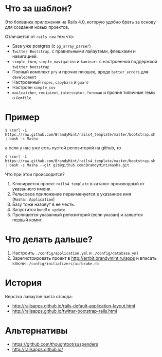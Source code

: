Что за шаблон?
===

Это болванка приложения на Rails 4.0, которую удобно брать за основу для
создания новых проектов.

Отличается от `rails new` тем что:

* База уже postgres (с `pg_array_parser`)
* `Twitter Bootstrap`, с правильными лайаутами, флешками и навигацией.
* `simple_form`, `simple_navigation` и `kaminari` с настроенной
  поддержкой `twitter bootstrap`
* Полный комплект `pry` и прочих плюшек, вроде `better_errors` для `development`
* Настроенный `rspec`, `capybara` и `guard`
* Настроен `simple_cov`
* `mailcatcher`, `recipient_interceptor`, `foreman` и прочие типичные гемы в `Gemfile`

Пример
===

    $ \curl -L https://raw.github.com/BrandyMint/rails4_template/master/bootstrap.sh | bash -s Masha

а если у нас уже есть пустой репозиторий на github, то

    $ \curl -L https://raw.github.com/BrandyMint/rails4_template/master/bootstrap.sh | bash -s Masha --git git@github.com:BrandyMint/masha.git


Что при этои происходится?

1. Клонируется проект `rails4_template` в каталог производный от
указанного имени.
2. Рельсовое приложение переименуется в указанное имя
(`Masha::Application`)
3. Базу тоже назовут в ее честь.
4. Запустится `bundle update`
5. Пропишется указанный репозиторий (если указан) и зальется первый
комит.

Что делать дальше?
==================

1. Настроить `./config/application.yml` и `./config/database.yml`
2. Зарегистрировать проект в http://errbit.brandymint.ru/apps и вписать
ключи `./config/initializers/airbrake.rb`

История
=======

Верстка лайаутов взята отсюда:
* http://railsapps.github.io/rails-default-application-layout.html
* http://railsapps.github.io/twitter-bootstrap-rails.html


Альтернативы
============

* https://github.com/thoughtbot/suspenders
* http://railsapps.github.io/
